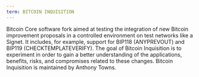 ```yaml
---
term: BITCOIN INQUISITION
---
```


Bitcoin Core software fork aimed at testing the integration of new Bitcoin improvement proposals in a controlled environment on test networks like a Signet. It includes, for example, support for BIP118 (ANYPREVOUT) and BIP119 (CHECKTEMPLATEVERIFY). The goal of Bitcoin Inquisition is to experiment in order to gain a better understanding of the applications, benefits, risks, and compromises related to these changes. Bitcoin Inquisition is maintained by Anthony Towns.